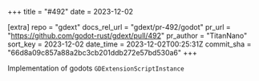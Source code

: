 +++
title = "#492"
date = 2023-12-02

[extra]
repo = "gdext"
docs_rel_url = "gdext/pr-492/godot"
pr_url = "https://github.com/godot-rust/gdext/pull/492"
pr_author = "TitanNano"
sort_key = 2023-12-02
date_time = 2023-12-02T00:25:31Z
commit_sha = "66d8a09c857a88a2bc3cb201ddb272e57bd530a6"
+++

Implementation of godots `GDExtensionScriptInstance`
